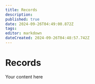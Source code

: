 ```yaml
---
title: Records
description: 
published: true
date: 2024-09-26T04:49:00.872Z
tags: 
editor: markdown
dateCreated: 2024-09-26T04:48:57.742Z
---
```


# Records
Your content here